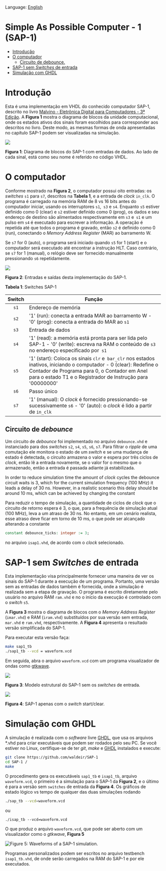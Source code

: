 Language: [English](https://github.com/waldeir/SAP-1)

# Simple As Possible Computer - 1 (SAP-1)

* [Introdução](#introdução)
* [O computador](#o-computador)
   * [Circuito de debounce.](#circuito-de-debounce)
* [SAP-1 sem <em>Switches</em> de entrada](#sap-1-sem-switches-de-entrada)
* [Simulação com GHDL](#simulação-com-ghdl)

# Introdução

Esta é uma implementação em VHDL do conhecido computador SAP-1, descrito no
livro [Malvino - Eletrônica Digital para Computadores - 3ª Edição][livro]. A
**Figura 1** mostra o diagrama de blocos da unidade computacional, onde os
estados ativos dos sinais foram escolhidos para corresponder aos descritos no
livro. Deste modo, as mesmas formas de onda apresentadas no capítulo SAP-1
podem ser visualizadas na simulação.


![](images/isap1_block_diagram.png)

**Figura 1**: Diagrama de blocos do SAP-1 com entradas de dados.  Ao lado de
cada sinal, está como seu nome é referido no código VHDL.

# O computador

Conforme mostrado na **Figura 2**, o computador possui oito entradas: os
*switches* `s1` para `s7`, descritos na **Tabela 1**, e a entrada de *clock*
`in_clk`. O programa é carregado na memória RAM de 8 vs 16 bits antes do computador
iniciar, usando os interruptores `s1`,` s3` e `s4`. Enquanto `s5` estiver
definido como 0 (clear) e `s2` estiver definido como 0 (prog), os dados e seu
endereço de destino são alimentados respectivamente em `s3` e` s1` e um pulso
em `s4` é executado para escrever a informação. A operação é repetida até que
todos o programa é gravado, então `s2` é definido como 0 (run), conectando o
*Memory Address Register* (MAR) ao barramento W.

Se `s7` for 0 (auto), o programa será iniciado quando `s5` for 1
(start) e o computador será executado até encontrar a instrução HLT. Caso
contrário, se `s7` for 1 (manual), o relógio deve ser fornecido manualmente
pressionando `s6` repetidamente.


![](images/isap1_top_level.png)

**Figura 2**: Entradas e saídas desta implementação do SAP-1.

**Tabela 1**: Switches SAP-1

| Switch | Função |
|:-------------:| --------------- |
| `s1` | Endereço de memória |
| `s2` |'1' (run): conecta a entrada MAR ao barramento W - '0' (prog): conecta a entrada do MAR ao `s1` |
| `s3` | Entrada de dados |
| `s4` | '1' (read): a memória está pronta para ser lida pelo SAP-1 - '0' (write): escreva na RAM o conteúdo de `s3` no endereço especificado por` s1` |
| `s5` | '1' (start): Coloca os sinais `clr` e` bar_clr` nos estados inativos, iniciando o computador - 0 (clear): Redefine o Contador de Programa para 0, o Contador em Anel  para o estado T1 e o Registrador de Instrução para '00000000' |
| `s6` | Passo único |
| `s7` | '1' (manual): O *clock* é fornecido pressionando-se sucessivamente `s6` - '0' (auto): o *clock* é lido a partir de `in_clk` |


## Circuito de *debounce*

Um circuito de *debounce* foi implementado no arquivo `debounce.vhd` e
instanciado para dos *switches* `s2`, `s4`, `s5`, `s6`, `s7`. Para filtrar o
*ripple* de uma comutação ele monitora o estado de um *switch* e se uma mudança
de estado é detectada, o circuito armazena o valor e espera por três ciclos de
*clock*, então lê a entrada novamente, se o valor for o mesmo que o armazenado,
então a entrada é passada adiante já estabilizada.

In order to reduce simulation time the amount of *clock* cycles the debounce
circuit  waits is 3, which for the current simulation frequency (100 MHz) it
leads a delay of 30 ns. However, in a realistic scenario this delay should be
around 10 ms, which can be achieved by changing the constant

Para reduzir o tempo de simulação, a quantidade de ciclos de *clock* que o
circuito de retorno espera é 3, o que, para a frequência de simulação atual
(100 MHz), leva a um atraso de 30 ns. No entanto, em um cenário realista, esse
atraso deve ficar em torno de 10 ms, o que pode ser alcançado alterando a
constante

```vhdl
constant debounce_ticks: integer := 3;
```
no arquivo `isap1.vhd`, de acordo com o *clock* selecionado. 


# SAP-1 sem *Switches* de entrada

Esta implementação visa principalmente fornecer uma maneira de ver os sinais do
SAP-1 durante a execução de um programa. Portanto, uma versão sem as entradas
de dados também é fornecida, onde a simulação é realizada sem a etapa de
gravação. O programa é escrito diretamente pelo usuário no arquivo RAM
`ram.vhd` e no o início da execução é controlado com o *switch* `s5`.

A **Figura 3** mostra o diagrama de blocos com o *Memory Address Register*
(`imar.vhd`) e RAM (`iram.vhd`) substituídos por sua versão sem entrada,
`mar.vhd` e `ram.vhd`, respectivamente. A **Figura 4** apresenta o resultado
versão simplificada do SAP-1.

Para executar esta versão faça:

```bash
make sap1_tb
./sap1_tb --vcd = waveform.vcd
``` 

Em seguida, abra o arquivo `waveform.vcd` com um programa visualizador de ondas como [gtkwave][gtkwave].


![](images/block_diagram_sap1.png)

**Figura 3**: Modelo estrutural do SAP-1 sem os *switches* de entrada.

![](images/sap1_top_level.png)

**Figura 4**: SAP-1 apenas com o *switch* start/clear.


# Simulação com GHDL

A simulação é realizada com o *software* livre [GHDL][ghdl], que usa os
arquivos \*.vhd para criar executáveis que podem ser rodados pelo seu PC.  Se
você estiver no Linux, certifique-se de ter *git*, *make* e [GHDL][ghdl]
instalados e execute:

```bash
git clone https://github.com/waldeir/SAP-1
cd SAP-1 /
make
```

O procedimento gera os executáveis `sap1_tb` e `isap1_tb`, arquivo
`waveform.vcd`, o primeiro é a simulação para o SAP-1 da **Figura 2**, e o
último é para a versão sem `switches` de entrada da **Figura 4**. Os gráficos
de estado lógico vs tempo de qualquer das duas simulações rodando

 
```bash
./sap_tb --vcd=waveform.vcd
```
ou

```
./isap_tb --vcd=waveform.vcd
```
O que produz o arquivo `waveform.vcd`, que pode ser aberto com um visualizador como o *gtkwave*, **Figura 5** 

![**Figure 5**: Waveforms of a SAP-1 simulation.](images/isap1_waveforms.png)

Programas personalizados podem ser escritos no arquivo testbench
`isap1_tb.vhd`, de onde serão carregados na RAM do SAP-1 e por ele executados. 


[gtkwave]:http://gtkwave.sourceforge.net/ "Visualizador de ondas"

[livro]:https://www.amazon.com/Digital-Computer-Electronics-Albert-Malvino/dp/0028005945 "https://www.amazon.com/Digital-Computer-Electronics-Albert-Malvino/dp/ 0028005945 "

[ghdl]:http://ghdl.free.fr/ "simulador VHDL"


